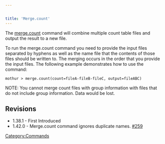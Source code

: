 ```yaml
---


title: 'Merge.count'
---
```

The [merge.count](merge.count) command will combine multiple
count table files and output the result to a new file.

To run the merge.count command you need to provide the input files
separated by hyphens as well as the name file that the contents of those
files should be written to. The merging occurs in the order that you
provide the input files. The following example demonstrates how to use
the command:

    mothur > merge.count(count=fileA-fileB-fileC, output=fileABC)

NOTE: You cannot merge count files with group information with files
that do not include group information. Data would be lost.

## Revisions

-   1.38.1 - First Introduced
-   1.42.0 - Merge.count command ignores duplicate names.
    [\#259](https://github.com/mothur/mothur/issues/259)

[Category:Commands](Category:Commands)
